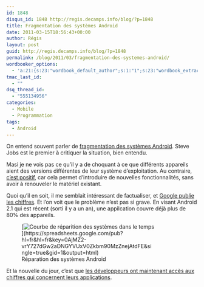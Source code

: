 ```yaml
---
id: 1848
disqus_id: 1848 http://regis.decamps.info/blog/?p=1848
title: Fragmentation des systèmes Android
date: 2011-03-15T18:56:43+00:00
author: Régis
layout: post
guid: http://regis.decamps.info/blog/?p=1848
permalink: /blog/2011/03/fragmentation-des-systemes-android/
wordbooker_options:
  - 'a:21:{s:23:"wordbook_default_author";s:1:"1";s:23:"wordbook_extract_length";s:3:"256";s:25:"wordbooker_like_share_too";s:2:"on";s:21:"wordbooker_like_width";s:3:"250";s:27:"wordbooker_like_button_page";s:2:"on";s:25:"wordbook_fbshare_location";s:3:"top";s:24:"wordbook_fblike_location";s:3:"top";s:22:"wordbook_fblike_action";s:9:"recommend";s:27:"wordbook_fblike_colorscheme";s:4:"dark";s:20:"wordbook_fblike_font";s:5:"arial";s:22:"wordbook_fblike_button";s:12:"button_count";s:21:"wordbook_fblike_faces";s:5:"false";s:18:"wordbook_attribute";s:0:"";s:29:"wordbook_republish_time_frame";s:2:"10";s:29:"wordbooker_status_update_text";s:33:"New blog post :  %title% - %link%";s:19:"wordbook_actionlink";s:3:"300";s:32:"wordbook_description_meta_length";s:3:"350";s:18:"wordbook_page_post";s:4:"-100";s:18:"wordbook_orandpage";s:1:"2";s:24:"wordbooker_comment_email";s:23:"regis.decamps@gmail.com";s:18:"wordbook_noncename";s:10:"c1879adc40";}'
tmac_last_id:
  - ""
dsq_thread_id:
  - "555134956"
categories:
  - Mobile
  - Programmation
tags:
  - Android
---
```

On entend souvent parler de [fragmentation des systèmes Android](http://www.zdnet.com/blog/open-source/androids-biggest-worry-fragmentation/8022). Steve Jobs est le premier à critiquer la situation, bien entendu.

Masi je ne vois pas ce qu’il y a de choquant à ce que différents appareils aient des versions différentes de leur système d’exploitation. Au contraire, [c’est positif](http://www.igeneration.fr/0-apple/motorola-la-fragmentation-est-un-aspect-positif-d-android-37622), car cela permet d’introduire de nouvelles fonctionnalités, sans avoir à renouveler le matériel existant.

Quoi qu’il en soit, il me semblait intéressant de factualiser, et [Google publie les chiffres](http://developer.android.com/resources/dashboard/platform-versions.html). Et l’on voit que le problème n’est pas si grave. En visant Android 2.1 qui est récent (sorti il y a un an), une appilcation couvre déjà plus de 80% des appareils.
  
<figure id="attachment_1849" style="width: 350px" class="wp-caption alignnone">[<img src="/blog/wp-content/uploads/2011/03/graphique_1-350x216.png" alt="Courbe de réparition des systèmes dans le temps" title="Fragmentation d&#039;Android" width="350" height="216" class="size-medium wp-image-1849" srcset="/blog/wp-content/uploads/2011/03/graphique_1-350x216.png 350w, /blog/wp-content/uploads/2011/03/graphique_1.png 600w" sizes="(max-width: 350px) 100vw, 350px" />](https://spreadsheets.google.com/pub?hl=fr&hl=fr&key=0AjMZ2-vrY727dGw2aDNGYVUxV0Zkbm90MzZnejAtdFE&single=true&gid=1&output=html)<figcaption class="wp-caption-text">Réparation des systèmes Android</figcaption></figure>

Et la nouvelle du jour, c’est que [les développeurs ont maintenant accès aux chiffres qui concernent leurs applications](http://www.androidpolice.com/2011/03/15/developers-take-note-google-unleashes-fascinating-new-android-market-statistics-and-charts-for-your-apps/).
